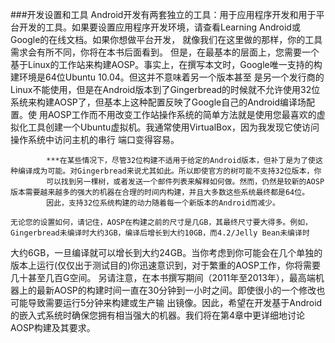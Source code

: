 ###开发设置和工具
	Android开发有两套独立的工具：用于应用程序开发和用于平台开发的工具。如果要设置应用程序开发环境，请查看Learning Android或Google的在线文档。如果你想做平台开发，
就像我们在这里做的那样，你的工具需求会有所不同，你将在本书后面看到。
	但是，在最基本的层面上，您需要一个基于Linux的工作站来构建AOSP。事实上，在撰写本文时，Google唯一支持的构建环境是64位Ubuntu 10.04。但这并不意味着另一个版本甚至
是另一个发行商的Linux不能使用，但是在Android版本到了Gingerbread的时候就不允许使用32位系统来构建AOSP了，但基本上这种配置反映了Google自己的Android编译场配置。使
用AOSP工作而不用改变工作站操作系统的简单方法就是使用您最喜欢的虚拟化工具创建一个Ubuntu虚拟机。我通常使用VirtualBox，因为我发现它使访问操作系统中访问主机的串行
端口变得容易。

			***在某些情况下，尽管32位构建不适用于给定的Android版本，但补丁是为了使这种编译成为可能。对Gingerbread来说尤其如此。所以即使官方的树可能不支持32位版本，你
			可以找到另一棵树，或者发送一个邮件列表来解释如何做。然而，仍然是较新的AOSP版本需要越来越多的强大的机器在合理的时间内构建，并且大多数这些系统最终都是64位。
			因此，支持32位系统构建的动力随着每一个新版本的Android而减少。

	无论您的设置如何，请记住，AOSP在构建之前的尺寸是几GB，其最终尺寸要大得多。例如，Gingerbread未编译时大约3GB，编译后增长到大约10GB，而4.2/Jelly Bean未编译时
大约6GB，一旦编译就可以增长到大约24GB。当你考虑到你可能会在几个单独的版本上运行(仅仅出于测试目的)你迅速意识到，对于繁重的AOSP工作，你将需要几十甚至几百G空间。
另请注意，在本书撰写期间（2011年至2013年），最高端机器上的最新AOSP的构建时间一直在30分钟到一小时之间。即使很小的一个修改也可能导致需要运行5分钟来构建或生产输
出镜像。因此，希望在开发基于Android的嵌入式系统时确保您拥有相当强大的机器。我们将在第4章中更详细地讨论AOSP构建及其要求。